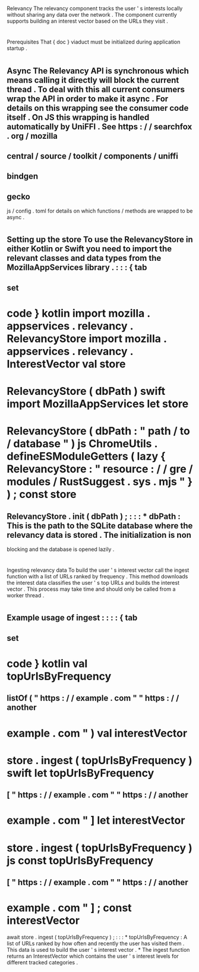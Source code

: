 #
Relevancy
The
relevancy
component
tracks
the
user
'
s
interests
locally
without
sharing
any
data
over
the
network
.
The
component
currently
supports
building
an
interest
vector
based
on
the
URLs
they
visit
.
#
#
Prerequisites
That
{
doc
}
viaduct
must
be
initialized
during
application
startup
.
#
#
Async
The
Relevancy
API
is
synchronous
which
means
calling
it
directly
will
block
the
current
thread
.
To
deal
with
this
all
current
consumers
wrap
the
API
in
order
to
make
it
async
.
For
details
on
this
wrapping
see
the
consumer
code
itself
.
On
JS
this
wrapping
is
handled
automatically
by
UniFFI
.
See
https
:
/
/
searchfox
.
org
/
mozilla
-
central
/
source
/
toolkit
/
components
/
uniffi
-
bindgen
-
gecko
-
js
/
config
.
toml
for
details
on
which
functions
/
methods
are
wrapped
to
be
async
.
#
#
Setting
up
the
store
To
use
the
RelevancyStore
in
either
Kotlin
or
Swift
you
need
to
import
the
relevant
classes
and
data
types
from
the
MozillaAppServices
library
.
:
:
:
{
tab
-
set
-
code
}
kotlin
import
mozilla
.
appservices
.
relevancy
.
RelevancyStore
import
mozilla
.
appservices
.
relevancy
.
InterestVector
val
store
=
RelevancyStore
(
dbPath
)
swift
import
MozillaAppServices
let
store
=
RelevancyStore
(
dbPath
:
"
path
/
to
/
database
"
)
js
ChromeUtils
.
defineESModuleGetters
(
lazy
{
RelevancyStore
:
"
resource
:
/
/
gre
/
modules
/
RustSuggest
.
sys
.
mjs
"
}
)
;
const
store
=
RelevancyStore
.
init
(
dbPath
)
;
:
:
:
*
dbPath
:
This
is
the
path
to
the
SQLite
database
where
the
relevancy
data
is
stored
.
The
initialization
is
non
-
blocking
and
the
database
is
opened
lazily
.
#
#
Ingesting
relevancy
data
To
build
the
user
'
s
interest
vector
call
the
ingest
function
with
a
list
of
URLs
ranked
by
frequency
.
This
method
downloads
the
interest
data
classifies
the
user
'
s
top
URLs
and
builds
the
interest
vector
.
This
process
may
take
time
and
should
only
be
called
from
a
worker
thread
.
#
#
#
Example
usage
of
ingest
:
:
:
:
{
tab
-
set
-
code
}
kotlin
val
topUrlsByFrequency
=
listOf
(
"
https
:
/
/
example
.
com
"
"
https
:
/
/
another
-
example
.
com
"
)
val
interestVector
=
store
.
ingest
(
topUrlsByFrequency
)
swift
let
topUrlsByFrequency
=
[
"
https
:
/
/
example
.
com
"
"
https
:
/
/
another
-
example
.
com
"
]
let
interestVector
=
store
.
ingest
(
topUrlsByFrequency
)
js
const
topUrlsByFrequency
=
[
"
https
:
/
/
example
.
com
"
"
https
:
/
/
another
-
example
.
com
"
]
;
const
interestVector
=
await
store
.
ingest
(
topUrlsByFrequency
)
;
:
:
:
*
topUrlsByFrequency
:
A
list
of
URLs
ranked
by
how
often
and
recently
the
user
has
visited
them
.
This
data
is
used
to
build
the
user
'
s
interest
vector
.
*
The
ingest
function
returns
an
InterestVector
which
contains
the
user
'
s
interest
levels
for
different
tracked
categories
.
